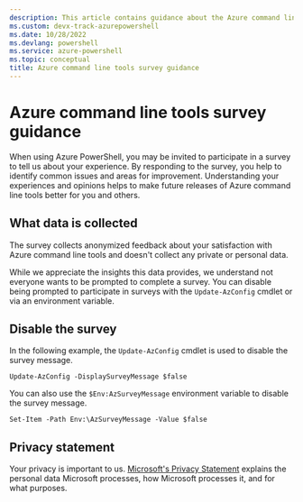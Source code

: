```yaml
---
description: This article contains guidance about the Azure command line tools survey.
ms.custom: devx-track-azurepowershell
ms.date: 10/28/2022
ms.devlang: powershell
ms.service: azure-powershell
ms.topic: conceptual
title: Azure command line tools survey guidance
---
```


# Azure command line tools survey guidance

When using Azure PowerShell, you may be invited to participate in a survey to tell us about your
experience. By responding to the survey, you help to identify common issues and areas for
improvement. Understanding your experiences and opinions helps to make future releases of Azure
command line tools better for you and others.

## What data is collected

The survey collects anonymized feedback about your satisfaction with Azure command line tools and
doesn't collect any private or personal data.

While we appreciate the insights this data provides, we understand not everyone wants to be prompted
to complete a survey. You can disable being prompted to participate in surveys with the
`Update-AzConfig` cmdlet or via an environment variable.

## Disable the survey

In the following example, the `Update-AzConfig` cmdlet is used to disable the survey message.

```azurepowershell-interactive
Update-AzConfig -DisplaySurveyMessage $false
```

You can also use the `$Env:AzSurveyMessage` environment variable to disable the survey message.

```azurepowershell-interactive
Set-Item -Path Env:\AzSurveyMessage -Value $false
```

## Privacy statement

Your privacy is important to us.
[Microsoft's Privacy Statement](https://privacy.microsoft.com/privacystatement) explains the
personal data Microsoft processes, how Microsoft processes it, and for what purposes.
